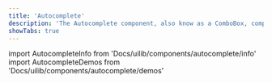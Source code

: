 ```yaml
---
title: 'Autocomplete'
description: 'The Autocomplete component, also know as a ComboBox, completes / suggests values during typing.'
showTabs: true
---
```


import AutocompleteInfo from 'Docs/uilib/components/autocomplete/info'
import AutocompleteDemos from 'Docs/uilib/components/autocomplete/demos'

<AutocompleteInfo />
<AutocompleteDemos />
